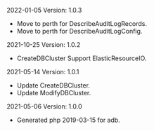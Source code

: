 2022-01-05 Version: 1.0.3
- Move to perth for DescribeAuditLogRecords.
- Move to perth for DescribeAuditLogConfig.

2021-10-25 Version: 1.0.2
- CreateDBCluster Support ElasticResourceIO.

2021-05-14 Version: 1.0.1
- Update CreateDBCluster.
- Update ModifyDBCluster.

2021-05-06 Version: 1.0.0
- Generated php 2019-03-15 for adb.

